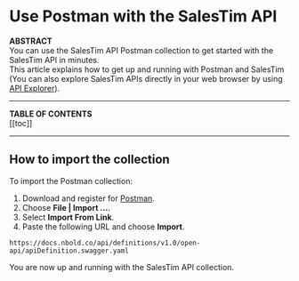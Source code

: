 # Use Postman with the SalesTim API

**ABSTRACT**  
You can use the SalesTim API Postman collection to get started with the SalesTim API in minutes.  
This article explains how to get up and running with Postman and SalesTim (You can also explore SalesTim APIs directly in your web browser by using [API Explorer](/api/explorer.md)).

---

**TABLE OF CONTENTS**  
[[toc]]

---

## How to import the collection
To import the Postman collection:
1. Download and register for [Postman](https://www.getpostman.com/).
2. Choose **File | Import ...**.
3. Select **Import From Link**.
4. Paste the following URL and choose **Import**.

```
https://docs.nbold.co/api/definitions/v1.0/open-api/apiDefinition.swagger.yaml
```

You are now up and running with the SalesTim API collection.

<Classification label="public" />
